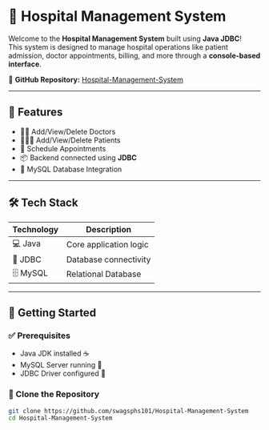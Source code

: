 # 🏥 Hospital Management System

Welcome to the **Hospital Management System** built using **Java JDBC**!  
This system is designed to manage hospital operations like patient admission, doctor appointments, billing, and more through a **console-based interface**.  

🔗 **GitHub Repository:** [Hospital-Management-System](https://github.com/swagsphs101/Hospital-Management-System)

---

## 📌 Features

- 👨‍⚕️ Add/View/Delete Doctors
- 🧑‍🤝‍🧑 Add/View/Delete Patients
- 📅 Schedule Appointments
- 📦 Backend connected using **JDBC**
- 💾 MySQL Database Integration

---

## 🛠️ Tech Stack

| Technology | Description |
|------------|-------------|
| 💻 Java     | Core application logic |
| 🔗 JDBC     | Database connectivity |
| 🗄️ MySQL    | Relational Database |

---

## 🚀 Getting Started

### ✅ Prerequisites

- Java JDK installed ☕
- MySQL Server running 🐬
- JDBC Driver configured 🔌

### 📂 Clone the Repository

```bash
git clone https://github.com/swagsphs101/Hospital-Management-System
cd Hospital-Management-System
